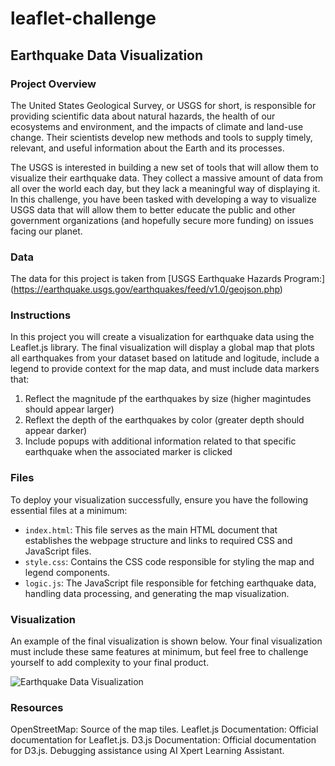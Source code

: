# leaflet-challenge

## Earthquake Data Visualization

### Project Overview
The United States Geological Survey, or USGS for short, is responsible for providing scientific data about natural hazards, the health of our ecosystems and environment, and the impacts of climate and land-use change. Their scientists develop new methods and tools to supply timely, relevant, and useful information about the Earth and its processes.

The USGS is interested in building a new set of tools that will allow them to visualize their earthquake data. They collect a massive amount of data from all over the world each day, but they lack a meaningful way of displaying it. In this challenge, you have been tasked with developing a way to visualize USGS data that will allow them to better educate the public and other government organizations (and hopefully secure more funding) on issues facing our planet.

### Data
The data for this project is taken from [USGS Earthquake Hazards Program:] (https://earthquake.usgs.gov/earthquakes/feed/v1.0/geojson.php)

### Instructions
In this project you will create a visualization for earthquake data using the Leaflet.js library. The final visualization will display a global map that plots all earthquakes from your dataset based on latitude and logitude, include a legend to provide context for the map data, and must include data markers that:
1. Reflect the magnitude pf the earthquakes by size (higher magintudes should appear larger)
2. Reflext the depth of the earthquakes by color (greater depth should appear darker) 
3. Include popups with additional information related to that specific earthquake when the associated marker is clicked 

### Files
To deploy your visualization successfully, ensure you have the following essential files at a minimum:
- `index.html`: This file serves as the main HTML document that establishes the webpage structure and links to required CSS and JavaScript files.
- `style.css`: Contains the CSS code responsible for styling the map and legend components.
- `logic.js`: The JavaScript file responsible for fetching earthquake data, handling data processing, and generating the map visualization.

### Visualization
An example of the final visualization is shown below. Your final visualization must include these same features at minimum, but feel free to challenge yourself to add complexity to your final product.

![Earthquake Data Visualization](https://azmedtech.github.io/leaflet-challenge/)

### Resources
OpenStreetMap: Source of the map tiles.
Leaflet.js Documentation: Official documentation for Leaflet.js.
D3.js Documentation: Official documentation for D3.js.
Debugging assistance using AI Xpert Learning Assistant.